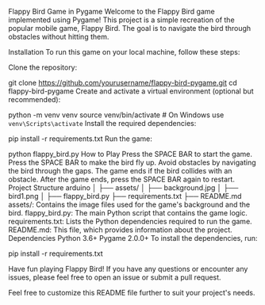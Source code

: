 Flappy Bird Game in Pygame
Welcome to the Flappy Bird game implemented using Pygame! This project is a simple recreation of the popular mobile game, Flappy Bird. The goal is to navigate the bird through obstacles without hitting them.

Installation
To run this game on your local machine, follow these steps:

Clone the repository:

git clone https://github.com/yourusername/flappy-bird-pygame.git
cd flappy-bird-pygame
Create and activate a virtual environment (optional but recommended):

python -m venv venv
source venv/bin/activate  # On Windows use `venv\Scripts\activate`
Install the required dependencies:

pip install -r requirements.txt
Run the game:

python flappy_bird.py
How to Play
Press the SPACE BAR to start the game.
Press the SPACE BAR to make the bird fly up.
Avoid obstacles by navigating the bird through the gaps.
The game ends if the bird collides with an obstacle.
After the game ends, press the SPACE BAR again to restart.
Project Structure
arduino
│
├── assets/
│   ├── background.jpg
│   ├── bird1.png
│
├── flappy_bird.py
├── requirements.txt
├── README.md
assets/: Contains the image files used for the game's background and the bird.
flappy_bird.py: The main Python script that contains the game logic.
requirements.txt: Lists the Python dependencies required to run the game.
README.md: This file, which provides information about the project.
Dependencies
Python 3.6+
Pygame 2.0.0+
To install the dependencies, run:

pip install -r requirements.txt

Have fun playing Flappy Bird! If you have any questions or encounter any issues, please feel free to open an issue or submit a pull request.

Feel free to customize this README file further to suit your project's needs.
